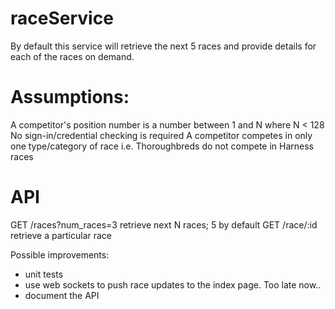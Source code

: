 # raceService

By default this service will retrieve the next 5 races and provide details for each of the
races on demand.

# Assumptions:
A competitor's position number is a number between 1 and N where N < 128
No sign-in/credential checking is required
A competitor competes in only one type/category of race
i.e. Thoroughbreds do not compete in Harness races

# API
GET /races?num_races=3         retrieve next N races; 5 by default
GET /race/:id                  retrieve a particular race

Possible improvements:
 - unit tests
 - use web sockets to push race updates to the index page. Too late now..
 - document the API
